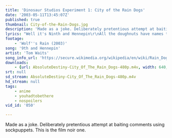 ```yaml
---
title: 'Dinosaur Studios Experiment 1: City of the Rain Dogs'
date: '2003-05-11T13:45:07Z'
published: true
thumbnail: City-of-the-Rain-Dogs.jpg
description: 'Made as a joke. Deliberately pretentious attempt at baiting comments using sockpuppets. This is the film noir one.'
lyrics: "Well it's Ninth and Hennepin\r\nAll the doughnuts have names that sound like prostitutes\r\nAnd the moon's teeth marks are on the sky\r\nLike a tarp thrown all over this\r\nAnd the broken umbrellas like dead birds\r\nAnd the steam comes out of the grill\r\nLike the whole goddamn town's ready to blow...\r\nAnd the bricks are all scarred with jailhouse tattoos\r\nAnd everyone is behaving like dogs\r\nAnd the horses are coming down Violin Road\r\nAnd Dutch is dead on his feet\r\nAnd all the rooms they smell like diesel\r\nAnd you take on the dreams of the ones who have slept here\r\nAnd I'm lost in the window, and I hide in the stairway\r\nAnd I hang in the curtain, and I sleep in your hat...\r\nAnd no one brings anything small into a bar around here\r\nThey all started out with bad directions\r\nAnd the girl behind the counter has a tattooed tear\r\nOne for every year he's away, she said\r\nSuch a crumbling beauty, ah\r\nThere's nothing wrong with her that a hundred dollars won't fix\r\nShe has that razor sadness that only gets worse\r\nWith the clang and the thunder of the Southern Pacific going by\r\nAnd the clock ticks out like a dripping faucet\r\ntil you're full of rag water and bitters and blue ruin\r\nAnd you spill out over the side to anyone who will listen...\r\nAnd I've seen it all, I've seen it all\r\nThrough the yellow windows of the evening train... "
footage:
    - 'Wolf''s Rain (2003)'
song: '9th and Hennepin'
artist: 'Tom Waits'
song_info_url: 'https://secure.wikimedia.org/wikipedia/en/wiki/Rain_Dogs'
downloads:
    - {url: AbsoluteDestiny-City_Of_The_Rain_Dogs-480p.m4v, width: 640, height: 352, mimetype: video/mp4}
srt: null
sd_stream: AbsoluteDestiny-City_Of_The_Rain_Dogs-480p.m4v
hd_stream: null
tags:
    - anime
    - youhadtobethere
    - nospoilers
vid_id: '050'

---
```

Made as a joke. Deliberately pretentious attempt at baiting comments using sockpuppets. This is the film noir one.